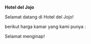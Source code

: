 **Hotel del Jojo**

Selamat datang di Hotel del Jojo!

berikut harga kamar yang kami punya :

Selamat menginap!
